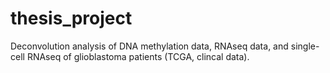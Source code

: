 # thesis_project
Deconvolution analysis of DNA methylation data, RNAseq data, and single-cell RNAseq of glioblastoma patients (TCGA, clincal data).
